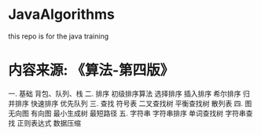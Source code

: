 # JavaAlgorithms
this repo is for the java training

# 内容来源: 《算法-第四版》
  一.  基础
       背包、队列、栈
  二.  排序
       初级排序算法
        选择排序
        插入排序
        希尔排序
       归并排序
       快速排序
       优先队列
   三. 查找
       符号表
       二叉查找树
       平衡查找树
       散列表
   四. 图
       无向图
       有向图
       最小生成树
       最短路径
   五. 字符串
       字符串排序
       单词查找树
       字符串查找
       正则表达式
       数据压缩
